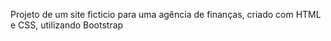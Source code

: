 Projeto de um site ficticio para uma agência de finanças, criado com HTML e CSS, utilizando Bootstrap
